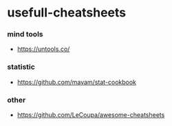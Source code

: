 # usefull-cheatsheets

### mind tools
- https://untools.co/

### statistic
- https://github.com/mavam/stat-cookbook

### other
- https://github.com/LeCoupa/awesome-cheatsheets
